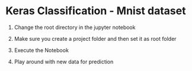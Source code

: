 # Keras Classification - Mnist dataset

1) Change the root directory in the jupyter notebook 

2) Make sure you create a project folder and then set it as root folder

3) Execute the Notebook 
 
4) Play around with new data for prediction 
